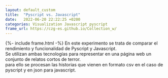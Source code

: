 ```yaml
---
layout: default_custom
title:  "Pyscript vs. Javascript"
date:   2022-06-20 22:22:25 +0200
categories: Visualization Javascript pyscript
frame_url: https://czg-es.github.io/Collection_w/
---
```

{%- include frame.html -%}
En este experimento se trata de comparar el rendimiento y funcionalidad de Pyscript y Javascript.<br>
Se utilizan ambas tecnologías para representar en una página web un conjunto de relatos cortos de terror.<br>
para ello se procesan las historias que vienen en formato csv en el caso de pyscript y en json para javascript.
